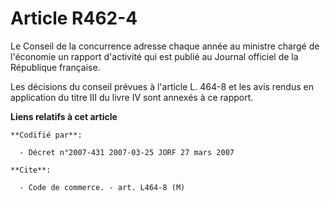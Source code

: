 # Article R462-4

Le Conseil de la concurrence adresse chaque année au ministre chargé de l'économie un rapport d'activité qui est publié au
Journal officiel de la République française. 

Les décisions du conseil prévues à l'article L. 464-8 et les avis rendus en application du titre III du livre IV sont annexés
à ce rapport.

**Liens relatifs à cet article**

	**Codifié par**:

	  - Décret n°2007-431 2007-03-25 JORF 27 mars 2007

	**Cite**:

	  - Code de commerce. - art. L464-8 (M)
